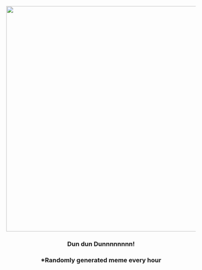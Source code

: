 <p align="center">
        <img src="https://i.redd.it/dgh7pd6f2u0a1.jpg" width="600" height="600">
        </p>
        <h3 align="center">Dun dun Dunnnnnnnn!</h3>
        <h3 align="center">*Randomly generated meme every hour</h3>
    